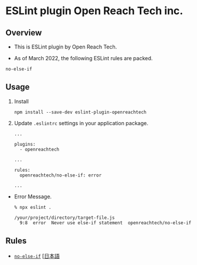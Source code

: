 # ESLint plugin Open Reach Tech inc.

## Overview

* This is ESLint plugin by Open Reach Tech.

* As of March 2022, the following ESLint rules are packed.

```
no-else-if
```

## Usage

1. Install

    ```
    npm install --save-dev eslint-plugin-openreachtech
    ```

2. Update `.eslintrc` settings in your application package.

    ```
    ...

    plugins:
      - openreachtech

    ...

    rules:
      openreachtech/no-else-if: error

    ...
    ```

* Error Message.

    ```
    % npx eslint .

    /your/project/directory/target-file.js
      9:8  error  Never use else-if statement  openreachtech/no-else-if
    ```

## Rules

* [`no-else-if`](./documents/rules/en/no-else-if.md) [[日本語](./documents/rules/ja/no-else-if.md)

